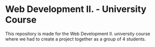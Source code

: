 # Web Development II. - University Course
This repository is made for the Web Development II. university course where we had to create a project together as a group of 4 students.
